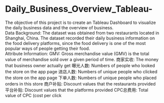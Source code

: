 # Daily_Business_Overview_Tableau-
The objective of this project is to create an Tableau Dashboard to visualize the daily business data and the overview of business. \
Data Background: The dataset was obtained from two restaurants located in Shanghai, China. The dataset recorded their daily business information on the food delivery platforms, since the food delivery is one of the most popular ways of people getting their food.\
Attribute Information:
GMV: Gross merchandise value (GMV) is the total value of merchandise sold over a given period of time.
商家实收: The money that business owner actually get
曝光人数: Numbers of people who looked the store on the app page
进店人数: Numbers of unique people who clicked the store on the app page
下单人数: Numbers of unique people who placed orders in this store
商户补贴: Discount values that the restaurants provided
平台补贴: Discount values that the platforms provided
CPC总费用: Total value of CPC (cost per click
